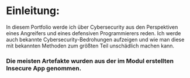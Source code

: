 # Einleitung:
In diesem Portfolio werde ich über Cybersecurity aus den Perspektiven eines Angreifers und eines defensiven Programmierers reden. Ich werde auch bekannte Cybersecurity-Bedrohungen aufzeigen und wie man diese mit bekannten Methoden zum größten Teil unschädlich machen kann.

### Die meisten Artefakte wurden aus der im Modul erstellten Insecure App genommen.
